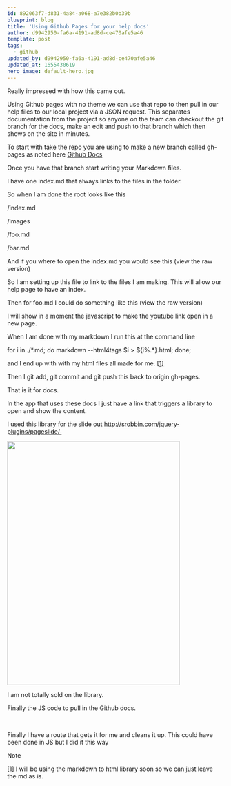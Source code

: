 ```yaml
---
id: 892063f7-d831-4a84-a068-a7e382b0b39b
blueprint: blog
title: 'Using Github Pages for your help docs'
author: d9942950-fa6a-4191-ad8d-ce470afe5a46
template: post
tags:
  - github
updated_by: d9942950-fa6a-4191-ad8d-ce470afe5a46
updated_at: 1655430619
hero_image: default-hero.jpg
---
```

<p>Really impressed with how this came out.</p>

<p>Using Github pages with no theme we can use that repo to then pull in our help files to our local project via a JSON request. This separates documentation from the project so anyone on the team can checkout the git branch for the docs, make an edit and push to that branch which then shows on the site in minutes.</p>

<p>To start with take the repo you are using to make a new branch called gh-pages as noted here <a href="https://help.github.com/articles/creating-project-pages-manually" target="_blank">Github Docs</a>&nbsp;</p>

<p>Once you have that branch start writing your Markdown files.&nbsp;</p>

<p>I have one index.md that always links to the files in the folder.</p>

<p>So when I am done the root looks like this</p>

<p>/index.md</p>

<p>/images</p>

<p>/foo.md</p>

<p>/bar.md</p>

<p>And if you where to open the index.md you would see this (view the raw version)</p>

<p><script src="https://gist.github.com/alnutile/8976685.js?file=index.md"></script></p>

<p>So I am setting up this file to link to the files I am making. This will allow our help page to have an index.</p>

<p>Then for foo.md I could do something like this (view the raw version)</p>

<p><script src="https://gist.github.com/alnutile/8976685.js?file=foo.md"></script></p>

<p>I will show in a moment the javascript to make the youtube link open in a new page.</p>

<p>When I am done with my markdown I run this at the command line</p>

<div class="code">for i in ./*.md; do markdown --html4tags $i &gt; ${i%.*}.html; done;</div>

<p>and I end up with with my html files all made for me. <a href="#mdlibrary">[1]</a></p>

<p>Then I git add, git commit and git push this back to origin gh-pages.</p>

<p>That is it for docs.</p>

<p>In the app that uses these docs I just have a link that triggers a library to open and show the content.</p>

<p>I used this library for the slide out&nbsp;<a href="http://srobbin.com/jquery-plugins/pageslide/" target="_blank">http://srobbin.com/jquery-plugins/pageslide/&nbsp;</a></p>

<p><img alt="" src="https://photos-2.dropbox.com/t/0/AACODxjK2Mv48iOVCcaSVGPYlYXqWO4lIiaxxwe-osBKCQ/12/54803135/png/1024x768/3/1392310800/0/2/Screenshot%202014-02-13%2010.13.17.png/V8Dl4gLTAVYdmmhc_1z4PuXh7811CRto-qYXCc-5tkI" style="width: 400px; height: 566px;" /></p>

<p>I am not totally sold on the library.</p>

<p>Finally the JS code to pull in the Github docs.&nbsp;</p>

<p>&nbsp;</p>
<script src="https://gist.github.com/alnutile/8976685.js?file=help.js"></script>

<p>Finally I have a route that gets it for me and cleans it up. This could have been done in JS but I did it this way</p>
<script src="https://gist.github.com/alnutile/8976685.js?file=router.php"></script>

<p>Note</p>

<p><a name="mdlibrary">[1] </a>I will be using the markdown to html library soon so we can just leave the&nbsp;md&nbsp;as is.</p>